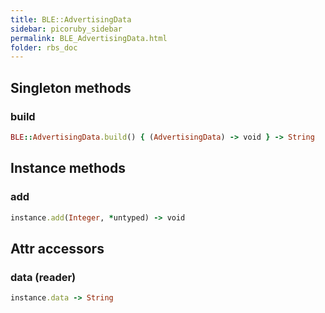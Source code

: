 ```yaml
---
title: BLE::AdvertisingData
sidebar: picoruby_sidebar
permalink: BLE_AdvertisingData.html
folder: rbs_doc
---
```

## Singleton methods
### build

```ruby
BLE::AdvertisingData.build() { (AdvertisingData) -> void } -> String
```
## Instance methods
### add

```ruby
instance.add(Integer, *untyped) -> void
```
## Attr accessors
### data (reader)
```ruby
instance.data -> String
```

